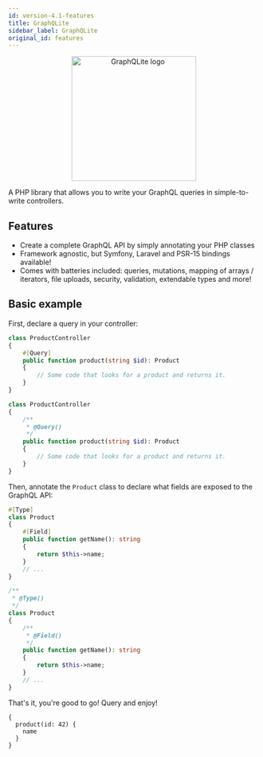 ```yaml
---
id: version-4.1-features
title: GraphQLite
sidebar_label: GraphQLite
original_id: features
---
```


<p align="center">
    <img src="https://graphqlite.thecodingmachine.io/img/logo.svg" alt="GraphQLite logo" width="250" height="250" />
</p>


A PHP library that allows you to write your GraphQL queries in simple-to-write controllers.

## Features

* Create a complete GraphQL API by simply annotating your PHP classes
* Framework agnostic, but Symfony, Laravel and PSR-15 bindings available!
* Comes with batteries included: queries, mutations, mapping of arrays / iterators, file uploads, security, validation, extendable types and more!

## Basic example

First, declare a query in your controller:

<!--DOCUSAURUS_CODE_TABS-->
<!--PHP 8+-->
```php
class ProductController
{
    #[Query]
    public function product(string $id): Product
    {
        // Some code that looks for a product and returns it.
    }
}
```
<!--PHP 7+-->
```php
class ProductController
{
    /**
     * @Query()
     */
    public function product(string $id): Product
    {
        // Some code that looks for a product and returns it.
    }
}
```
<!--END_DOCUSAURUS_CODE_TABS-->

Then, annotate the `Product` class to declare what fields are exposed to the GraphQL API:

<!--DOCUSAURUS_CODE_TABS-->
<!--PHP 8+-->
```php
#[Type]
class Product
{
    #[Field]
    public function getName(): string
    {
        return $this->name;
    }
    // ...
}
```
<!--PHP 7+-->
```php
/**
 * @Type()
 */
class Product
{
    /**
     * @Field()
     */
    public function getName(): string
    {
        return $this->name;
    }
    // ...
}
```
<!--END_DOCUSAURUS_CODE_TABS-->

That's it, you're good to go! Query and enjoy!

```grapql
{
  product(id: 42) {
    name
  }
}
```
